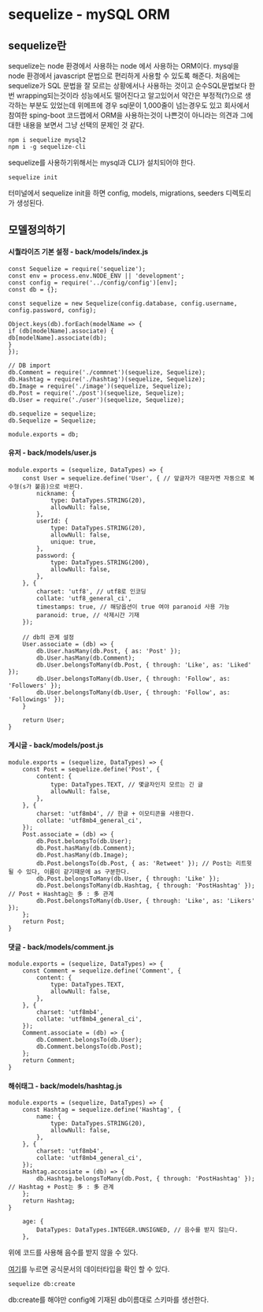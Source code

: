 # sequelize - mySQL ORM

## sequelize란

sequelize는 node 환경에서 사용하는 node 에서 사용하는 ORM이다.
mysql을 node 환경에서 javascript 문법으로 편리하게 사용할 수 있도록 해준다.
처음에는 sequelize가 SQL 문법을 잘 모르는 상황에서나 사용하는 것이고 순수SQL문법보다 한번 wrapping되는것이라
성능에서도 떨어진다고 알고있어서 약간은 부정적(?)으로 생각하는 부분도 있었는데 위메프에 경우 sql문이 1,000줄이 넘는경우도 있고
회사에서 참여한 sping-boot 코드랩에서 ORM을 사용하는것이 나쁜것이 아니라는 의견과 그에대한 내용을 보면서
그냥 선택의 문제인 것 같다.


```
npm i sequelize mysql2
npm i -g sequelize-cli
```
sequelize를 사용하기위해서는 mysql과 CLI가 설치되어야 한다.


```
sequelize init
```
터미널에서 sequelize init을 하면 config, models, migrations, seeders 디렉토리가 생성된다.

## 모델정의하기

#### 시퀄라이즈 기본 설정 - back/models/index.js 
 ```
const Sequelize = require('sequelize');
const env = process.env.NODE_ENV || 'development';
const config = require('../config/config')[env];
const db = {};

const sequelize = new Sequelize(config.database, config.username, config.password, config);

Object.keys(db).forEach(modelName => {
if (db[modelName].associate) {
db[modelName].associate(db);
}
});

// DB import
db.Comment = require('./commnet')(sequelize, Sequelize);
db.Hashtag = require('./hashtag')(sequelize, Sequelize);
db.Image = require('./image')(sequelize, Sequelize);
db.Post = require('./post')(sequelize, Sequelize);
db.User = require('./user')(sequelize, Sequelize);

db.sequelize = sequelize;
db.Sequelize = Sequelize;

module.exports = db;
```

#### 유저  -  back/models/user.js
```
module.exports = (sequelize, DataTypes) => {
    const User = sequelize.define('User', { // 앞글자가 대문자면 자동으로 복수형(s가 붙음)으로 바뀐다.
        nickname: {
            type: DataTypes.STRING(20),
            allowNull: false,
        },
        userId: {
            type: DataTypes.STRING(20),
            allowNull: false,
            unique: true,
        },
        password: {
            type: DataTypes.STRING(200),
            allowNull: false,
        },
    }, {
        charset: 'utf8', // utf8로 인코딩
        collate: 'utf8_general_ci',
        timestamps: true, // 해당옵션이 true 여야 paranoid 사용 가능
        paranoid: true, // 삭제시간 기재
    });

    // db의 관계 설정
    User.associate = (db) => {
        db.User.hasMany(db.Post, { as: 'Post' });
        db.User.hasMany(db.Comment);
        db.User.belongsToMany(db.Post, { through: 'Like', as: 'Liked' });
        db.User.belongsToMany(db.User, { through: 'Follow', as: 'Followers' });
        db.User.belongsToMany(db.User, { through: 'Follow', as: 'Followings' });
    }

    return User;
}
```

#### 게시글  -  back/models/post.js
```
module.exports = (sequelize, DataTypes) => {
    const Post = sequelize.define('Post', {
        content: {
            type: DataTypes.TEXT, // 몇글자인지 모르는 긴 글
            allowNull: false,
        },
    }, {
        charset: 'utf8mb4', // 한글 + 이모티콘을 사용한다.
        collate: 'utf8mb4_general_ci',
    });
    Post.associate = (db) => {
        db.Post.belongsTo(db.User);
        db.Post.hasMany(db.Comment);
        db.Post.hasMany(db.Image);
        db.Post.belongsTo(db.Post, { as: 'Retweet' }); // Post는 리트윗될 수 있다, 이름이 같기때문에 as 구분한다.
        db.Post.belongsToMany(db.User, { through: 'Like' });
        db.Post.belongsToMany(db.Hashtag, { through: 'PostHashtag' }); // Post + Hashtag는 多 : 多 관계
        db.Post.belongsToMany(db.User, { through: 'Like', as: 'Likers' });
    };
    return Post;
}
```

#### 댓글  -  back/models/comment.js
```
module.exports = (sequelize, DataTypes) => {
    const Comment = sequelize.define('Comment', {
        content: {
            type: DataTypes.TEXT,
            allowNull: false,
        },
    }, {
        charset: 'utf8mb4',
        collate: 'utf8mb4_general_ci',
    });
    Comment.associate = (db) => {
        db.Comment.belongsTo(db.User);
        db.Comment.belongsTo(db.Post);
    };
    return Comment;
}
```

#### 해쉬태그 - back/models/hashtag.js
```
module.exports = (sequelize, DataTypes) => {
    const Hashtag = sequelize.define('Hashtag', {
        name: {
            type: DataTypes.STRING(20),
            allowNull: false,
        },
    }, {
        charset: 'utf8mb4',
        collate: 'utf8mb4_general_ci',
    });
    Hashtag.accosiate = (db) => {
        db.Hashtag.belongsToMany(db.Post, { through: 'PostHashtag' }); // Hashtag + Post는 多 : 多 관계
    };
    return Hashtag;
}
```

```
    age: {
        DataTypes: DataTypes.INTEGER.UNSIGNED, // 음수를 받지 않는다.
    },
```

위에 코드를 사용해 음수를 받지 않을 수 있다.

[여기](https://sequelize.org/v5/manual/data-types.html)를 누르면 공식문서의 데이터타입을 확인 할 수 있다.
```
sequelize db:create
```

db:create를 해야만 config에 기재된 db이름대로 스키마를 생선한다. 
